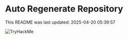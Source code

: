 # Auto Regenerate Repository

This README was last updated: 2025-04-20 05:39:57

 ![TryHackMe](https://tryhackme.com/badge/533634)